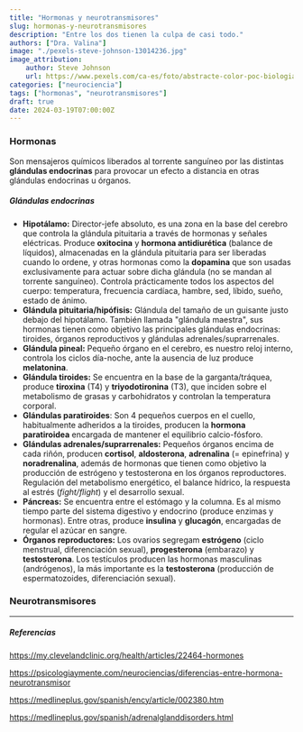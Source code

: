 ```yaml
---
title: "Hormonas y neurotransmisores"
slug: hormonas-y-neurotransmisores
description: "Entre los dos tienen la culpa de casi todo."
authors: ["Dra. Valina"]
image: "./pexels-steve-johnson-13014236.jpg"
image_attribution:
    author: Steve Johnson
    url: https://www.pexels.com/ca-es/foto/abstracte-color-poc-biologia-13014236/
categories: ["neurociencia"]
tags: ["hormonas", "neurotransmisores"]
draft: true
date: 2024-03-19T07:00:00Z
---
```


### Hormonas
Son mensajeros químicos liberados al torrente sanguíneo por las distintas **glándulas endocrinas** para provocar un efecto a distancia en otras glándulas endocrinas u órganos.

##### Glándulas endocrinas
- **Hipotálamo:** Director-jefe absoluto, es una zona en la base del cerebro que controla la glándula pituitaria a través de hormonas y señales eléctricas. Produce **oxitocina** y **hormona antidiurética** (balance de líquidos), almacenadas en la glándula pituitaria para ser liberadas cuando lo ordene, y otras hormonas como la **dopamina** que son usadas exclusivamente para actuar sobre dicha glándula (no se mandan al torrente sanguíneo). Controla prácticamente todos los aspectos del cuerpo: temperatura, frecuencia cardíaca, hambre, sed, líbido, sueño, estado de ánimo.
- **Glándula pituitaria/hipófisis:** Glándula del tamaño de un guisante justo debajo del hipotálamo. También llamada "glándula maestra", sus hormonas tienen como objetivo las principales glándulas endocrinas: tiroides, órganos reproductivos y glándulas adrenales/suprarrenales.
- **Glándula pineal:** Pequeño órgano en el cerebro, es nuestro reloj interno, controla los ciclos día-noche, ante la ausencia de luz produce **melatonina**.
- **Glándula tiroides:** Se encuentra en la base de la garganta/tráquea, produce **tiroxina** (T4) y **triyodotironina** (T3), que inciden sobre el metabolismo de grasas y carbohidratos y controlan la temperatura corporal.
- **Glándulas paratiroides**: Son 4 pequeños cuerpos en el cuello, habitualmente adheridos a la tiroides, producen la **hormona paratiroidea** encargada de mantener el equilibrio calcio-fósforo.
- **Glándulas adrenales/suprarrenales:** Pequeños órganos encima de cada riñón, producen **cortisol**, **aldosterona**, **adrenalina** (= epinefrina) y **noradrenalina**, además de hormonas que tienen como objetivo la producción de estrógeno y testosterona en los órganos reproductores. Regulación del metabolismo energético, el balance hídrico, la respuesta al estrés (*fight/flight*) y el desarrollo sexual.
- **Páncreas:** Se encuentra entre el estómago y la columna. Es al mismo tiempo parte del sistema digestivo y endocrino (produce enzimas y hormonas). Entre otras, produce **insulina** y **glucagón**, encargadas de regular el azúcar en sangre.
- **Órganos reproductores:** Los ovarios segregam **estrógeno** (ciclo menstrual, diferenciación sexual), **progesterona** (embarazo) y **testosterona**. Los testículos producen las hormonas masculinas (andrógenos), la más importante es la **testosterona** (producción de espermatozoides, diferenciación sexual).


### Neurotransmisores



---

##### Referencias

https://my.clevelandclinic.org/health/articles/22464-hormones

https://psicologiaymente.com/neurociencias/diferencias-entre-hormona-neurotransmisor

https://medlineplus.gov/spanish/ency/article/002380.htm

https://medlineplus.gov/spanish/adrenalglanddisorders.html

